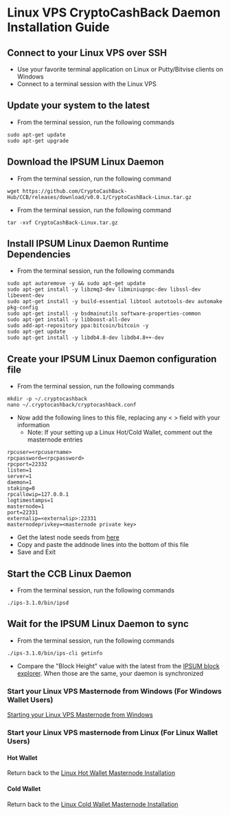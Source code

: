# Linux VPS CryptoCashBack Daemon Installation Guide

## Connect to your Linux VPS over SSH

  * Use your favorite terminal application on Linux or Putty/Bitvise clients on Windows
  * Connect to a terminal session with the Linux VPS
  
## Update your system to the latest

  * From the terminal session, run the following commands
  ```
  sudo apt-get update
  sudo apt-get upgrade
  ```
  
## Download the IPSUM Linux Daemon

  * From the terminal session, run the following command
  ```
  wget https://github.com/CryptoCashBack-Hub/CCB/releases/download/v0.0.1/CryptoCashBack-Linux.tar.gz
  ```
  * From the terminal session, run the following command
  ```
  tar -xvf CryptoCashBack-Linux.tar.gz
  ```
  
## Install IPSUM Linux Daemon Runtime Dependencies

  * From the terminal session, run the following commands
  ```
  sudo apt autoremove -y && sudo apt-get update
  sudo apt-get install -y libzmq3-dev libminiupnpc-dev libssl-dev libevent-dev
  sudo apt-get install -y build-essential libtool autotools-dev automake pkg-config
  sudo apt-get install -y bsdmainutils software-properties-common
  sudo apt-get install -y libboost-all-dev
  sudo add-apt-repository ppa:bitcoin/bitcoin -y
  sudo apt-get update
  sudo apt-get install -y libdb4.8-dev libdb4.8++-dev
  ```
  
## Create your IPSUM Linux Daemon configuration file

* From the terminal session, run the following commands
```
mkdir -p ~/.cryptocashback
nano ~/.cryptocashback/cryptocashback.conf
```

* Now add the following lines to this file, replacing any < > field with your information
  * Note: If your setting up a Linux Hot/Cold Wallet, comment out the masternode entries
```
rpcuser=<rpcusername>
rpcpassword=<rpcpassword>
rpcport=22332
listen=1
server=1
daemon=1
staking=0
rpcallowip=127.0.0.1
logtimestamps=1
masternode=1
port=22331
externalip=<externalip>:22331
masternodeprivkey=<masternode private key>
```

* Get the latest node seeds from [here](https://github.com/ipsum-network/seeds/blob/master/README.md)
* Copy and paste the addnode lines into the bottom of this file
* Save and Exit

## Start the CCB Linux Daemon

* From the terminal session, run the following commands
```
./ips-3.1.0/bin/ipsd
```

## Wait for the IPSUM Linux Daemon to sync

* From the terminal session, run the following commands
```
./ips-3.1.0/bin/ips-cli getinfo
```
* Compare the "Block Height" value with the latest from the [IPSUM block explorer](https://explorer.ipsum.network/). When those are the same, your daemon is synchronized 

### Start your Linux VPS Masternode from Windows (For Windows Wallet Users)

[Starting your Linux VPS Masternode from Windows](LINUX-MN-START-WINDOWS.md)

### Start your Linux VPS masternode from Linux (For Linux Wallet Users)

#### Hot Wallet

Return back to the [Linux Hot Wallet Masternode Installation](LINUX-HOT.md)

#### Cold Wallet

Return back to the [Linux Cold Wallet Masternode Installation](LINUX-COLD.md)
